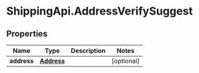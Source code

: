 # ShippingApi.AddressVerifySuggest

## Properties

Name | Type | Description | Notes
------------ | ------------- | ------------- | -------------
**address** | [**Address**](Address.md) |  | [optional] 



